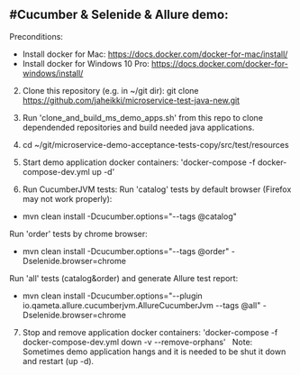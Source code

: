 #Cucumber & Selenide & Allure demo:
--------- 
Preconditions:
- Install docker for Mac: https://docs.docker.com/docker-for-mac/install/ 
- Install docker for Windows 10 Pro: https://docs.docker.com/docker-for-windows/install/

2. Clone this repository (e.g. in ~/git dir): git clone https://github.com/jaheikki/microservice-test-java-new.git 

3. Run 'clone_and_build_ms_demo_apps.sh' from this repo to clone dependended repositories and build needed java applications.

4. cd ~/git/microservice-demo-acceptance-tests-copy/src/test/resources

5. Start demo application docker containers: 'docker-compose -f docker-compose-dev.yml up -d'

6. Run CucumberJVM tests:
  Run 'catalog' tests by default browser (Firefox may not work properly):
  - mvn clean install -Dcucumber.options="--tags @catalog"

  Run 'order' tests by chrome browser:
  - mvn clean install -Dcucumber.options="--tags @order" -Dselenide.browser=chrome

  Run 'all' tests (catalog&order) and generate Allure test report:
  - mvn clean install -Dcucumber.options="--plugin io.qameta.allure.cucumberjvm.AllureCucumberJvm --tags @all" -Dselenide.browser=chrome
  
7. Stop and remove application docker containers: 'docker-compose -f docker-compose-dev.yml down -v --remove-orphans' 
   Note: Sometimes demo application hangs and it is needed to be shut it down and restart (up -d).



